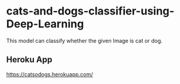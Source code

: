 # cats-and-dogs-classifier-using-Deep-Learning
This model can classify whether the given Image is cat or dog.

## Heroku App
https://catsodogs.herokuapp.com/
